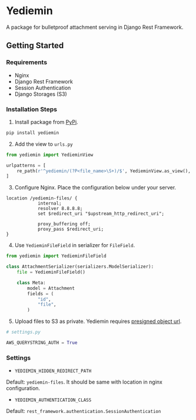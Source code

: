 # Yediemin

A package for bulletproof attachment serving in Django Rest Framework.

## Getting Started

### Requirements
- Nginx
- Django Rest Framework
- Session Authentication
- Django Storages (S3)

### Installation Steps

1) Install package from [PyPi](https://pypi.org/project/yediemin/).

```sh
pip install yediemin
```

2) Add the view to `urls.py`

```python
from yediemin import YedieminView

urlpatterns = [
    re_path(r'^yediemin/(?P<file_name>\S+)/$', YedieminView.as_view(), name='yediemin'),
]
```

3) Configure Nginx. Place the configuration below under your server.

```
location /yediemin-files/ {
            internal;
            resolver 8.8.8.8;
            set $redirect_uri "$upstream_http_redirect_uri";

            proxy_buffering off;
            proxy_pass $redirect_uri;
}
```

4) Use ``YedieminFileField`` in serializer for `FileField`.

```python
from yediemin import YedieminFileField

class AttachmentSerializer(serializers.ModelSerializer):
    file = YedieminFileField()

    class Meta:
        model = Attachment
        fields = (
            "id",
            "file",
        )
```

5) Upload files to S3 as private. Yediemin requires [presigned object url](https://docs.aws.amazon.com/AmazonS3/latest/dev/ShareObjectPreSignedURL.html).

```python
# settings.py

AWS_QUERYSTRING_AUTH = True
```

### Settings

- `YEDIEMIN_HIDDEN_REDIRECT_PATH`

Default: `yediemin-files`.
It should be same with location in nginx configuration.

- `YEDIEMIN_AUTHENTICATION_CLASS`

Default: `rest_framework.authentication.SessionAuthentication`
